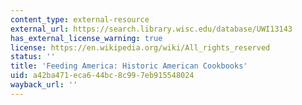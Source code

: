 ```yaml
---
content_type: external-resource
external_url: https://search.library.wisc.edu/database/UWI13143
has_external_license_warning: true
license: https://en.wikipedia.org/wiki/All_rights_reserved
status: ''
title: 'Feeding America: Historic American Cookbooks'
uid: a42ba471-eca6-44bc-8c99-7eb915548024
wayback_url: ''
---
```

